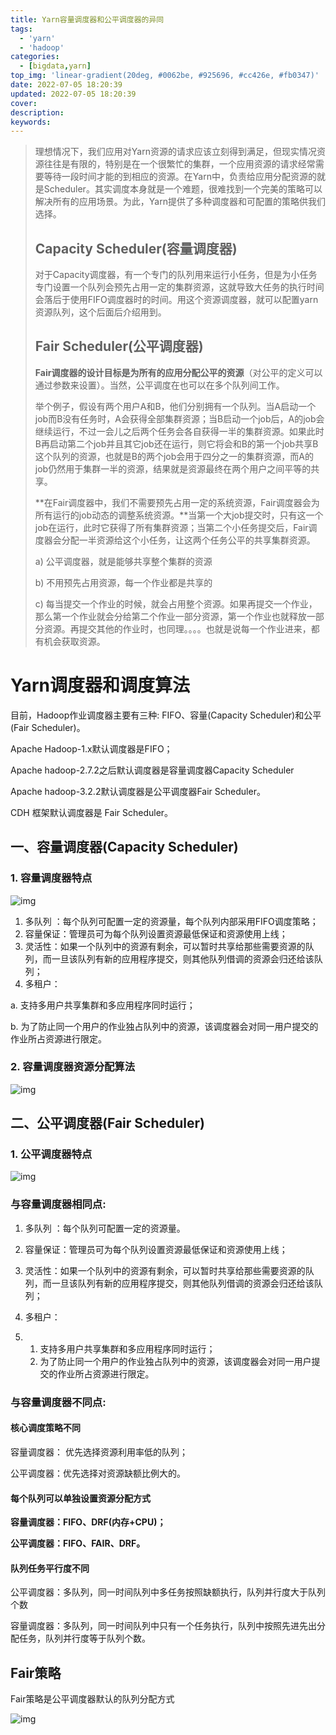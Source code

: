 ```yaml
---
title: Yarn容量调度器和公平调度器的异同
tags:
  - 'yarn'
  - 'hadoop'
categories:
  - [bigdata,yarn]
top_img: 'linear-gradient(20deg, #0062be, #925696, #cc426e, #fb0347)'
date: 2022-07-05 18:20:39
updated: 2022-07-05 18:20:39
cover:
description:
keywords:
---
```


> 理想情况下，我们应用对Yarn资源的请求应该立刻得到满足，但现实情况资源往往是有限的，特别是在一个很繁忙的集群，一个应用资源的请求经常需要等待一段时间才能的到相应的资源。在Yarn中，负责给应用分配资源的就是Scheduler。其实调度本身就是一个难题，很难找到一个完美的策略可以解决所有的应用场景。为此，Yarn提供了多种调度器和可配置的策略供我们选择。
>
> ## Capacity Scheduler(容量调度器)
>
> 对于Capacity调度器，有一个专门的队列用来运行小任务，但是为小任务专门设置一个队列会预先占用一定的集群资源，这就导致大任务的执行时间会落后于使用FIFO调度器时的时间。用这个资源调度器，就可以配置yarn资源队列，这个后面后介绍用到。
>
> ## Fair Scheduler(公平调度器)
>
> **Fair调度器的设计目标是为所有的应用分配公平的资源**（对公平的定义可以通过参数来设置）。当然，公平调度在也可以在多个队列间工作。
>
> 举个例子，假设有两个用户A和B，他们分别拥有一个队列。当A启动一个job而B没有任务时，A会获得全部集群资源；当B启动一个job后，A的job会继续运行，不过一会儿之后两个任务会各自获得一半的集群资源。如果此时B再启动第二个job并且其它job还在运行，则它将会和B的第一个job共享B这个队列的资源，也就是B的两个job会用于四分之一的集群资源，而A的job仍然用于集群一半的资源，结果就是资源最终在两个用户之间平等的共享。
>
> **在Fair调度器中，我们不需要预先占用一定的系统资源，Fair调度器会为所有运行的job动态的调整系统资源。**当第一个大job提交时，只有这一个job在运行，此时它获得了所有集群资源；当第二个小任务提交后，Fair调度器会分配一半资源给这个小任务，让这两个任务公平的共享集群资源。 
>
> a) 公平调度器，就是能够共享整个集群的资源 
>
> b) 不用预先占用资源，每一个作业都是共享的 
>
> c) 每当提交一个作业的时候，就会占用整个资源。如果再提交一个作业，那么第一个作业就会分给第二个作业一部分资源，第一个作业也就释放一部分资源。再提交其他的作业时，也同理。。。。也就是说每一个作业进来，都有机会获取资源。

# Yarn调度器和调度算法

目前，Hadoop作业调度器主要有三种: FIFO、容量(Capacity Scheduler)和公平(Fair Scheduler)。

Apache Hadoop-1.x默认调度器是FIFO；

Apache hadoop-2.7.2之后默认调度器是容量调度器Capacity Scheduler

Apache hadoop-3.2.2默认调度器是公平调度器Fair Scheduler。

CDH 框架默认调度器是 Fair Scheduler。

## 一、容量调度器(Capacity Scheduler)

### 1. 容量调度器特点

![img](https://cdn.nlark.com/yuque/0/2022/png/2500465/1657019460282-1d05ddc1-06a3-4931-b8ac-96ededf60c3b.png)

1. 多队列 ：每个队列可配置一定的资源量，每个队列内部采用FIFO调度策略；
2. 容量保证：管理员可为每个队列设置资源最低保证和资源使用上线；
3. 灵活性：如果一个队列中的资源有剩余，可以暂时共享给那些需要资源的队列，而一旦该队列有新的应用程序提交，则其他队列借调的资源会归还给该队列；
4. 多租户：

a. 支持多用户共享集群和多应用程序同时运行；

b. 为了防止同一个用户的作业独占队列中的资源，该调度器会对同一用户提交的作业所占资源进行限定。

### 2. 容量调度器资源分配算法

![img](https://cdn.nlark.com/yuque/0/2022/png/2500465/1657018164262-f5e7e270-fc4c-41e8-ba92-cac2a508bcdb.png)

## 二、公平调度器(Fair Scheduler)

### 1. 公平调度器特点

![img](https://cdn.nlark.com/yuque/0/2022/png/2500465/1657019558958-d7f020f1-230e-4855-92f8-11c473379a18.png)

### 与容量调度器相同点:

1. 多队列 ：每个队列可配置一定的资源量。
2. 容量保证：管理员可为每个队列设置资源最低保证和资源使用上线；
3. 灵活性：如果一个队列中的资源有剩余，可以暂时共享给那些需要资源的队列，而一旦该队列有新的应用程序提交，则其他队列借调的资源会归还给该队列；
4. 多租户：

1. 1.  支持多用户共享集群和多应用程序同时运行；
   2.  为了防止同一个用户的作业独占队列中的资源，该调度器会对同一用户提交的作业所占资源进行限定。

### 与容量调度器不同点:

#### 核心调度策略不同

容量调度器： 优先选择资源利用率低的队列；

公平调度器：优先选择对资源缺额比例大的。

#### 每个队列可以单独设置资源分配方式

**容量调度器：FIFO、DRF(内存+CPU)；**

**公平调度器：FIFO、FAIR、DRF。**

#### 队列任务平行度不同

公平调度器：多队列，同一时间队列中多任务按照缺额执行，队列并行度大于队列个数

容量调度器：多队列，同一时间队列中只有一个任务执行，队列中按照先进先出分配任务，队列并行度等于队列个数。

## Fair策略

Fair策略是公平调度器默认的队列分配方式

![img](https://cdn.nlark.com/yuque/0/2022/png/2500465/1657018698231-b7ca6c87-74ef-4128-8c05-89fbbab59881.png)
